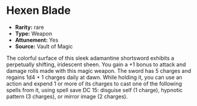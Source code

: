
# Hexen Blade

* **Rarity:** rare
* **Type:** Weapon
* **Attunement:** Yes
* **Source:** Vault of Magic


The colorful surface of this sleek adamantine shortsword exhibits a perpetually shifting, iridescent sheen. You gain a +1 bonus to attack and damage rolls made with this magic weapon. The sword has 5 charges and regains 1d4 + 1 charges daily at dawn. While holding it, you can use an action and expend 1 or more of its charges to cast one of the following spells from it, using spell save DC 15: disguise self (1 charge), hypnotic pattern (3 charges), or mirror image (2 charges).
